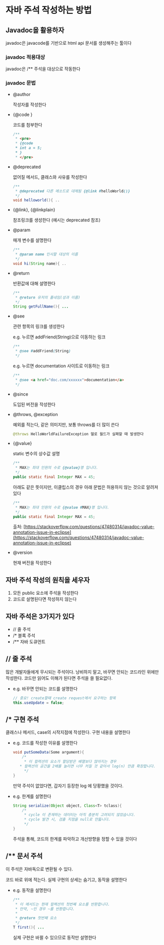 # 자바 주석 작성하는 방법

## Javadoc을 활용하자

javadoc은 javacode를 기반으로 html api 문서를 생성해주는 툴이다

### javadoc 적용대상

javadoc은 /** 주석을 대상으로 작동한다

### javadoc 문법

- @author

    작성자를 작성한다

- {@code }

    코드를 첨부한다

    ```java
    /**
     * <pre>
     * {@code
     * int a = 5;
     * }
     * </pre>
    ```

- @deprecated

    없어질 메서드, 클래스와 사유를 작성한다

    ```java
    /**
     * @deprecated 다른 메소드로 대체됨 {@link #helloWorld()}
     */
    void helloworld(){ ..
    ```

- {@link}, {@linkplain}

    참조링크를 생성한다 (예시는 deprecated 참조)

- @param

    매개 변수를 설명한다

    ```java
    /**
     * @param name 인사할 대상의 이름
     */
    void hi(String name){ ..
    ```

- @return

    반환값에 대해 설명한다

    ```java
    /**
     * @return 유저의 풀네임(성과 이름)
     */
    String getFullName(){ ...
    ```

- @see

    관련 항목의 링크를 생성한다

    e.g. 누르면 addFriend(String)으로 이동하는 링크

    ```java
    /**
     * @see #addFriend(String)
     */
    ```

    e.g. 누르면 documentation 사이트로 이동하는 링크

    ```java
    /**
     * @see <a href="doc.com/xxxxxx">documentation</a>
     */
    ```

- @since

    도입된 버전을 작성한다 

- @throws, @exception

    예외를 적는다, 같은 의미지만, 보통 throws를 더 많이 쓴다

    ```java
    @throws HelloWorldFailureException 헬로 월드가 실패할 때 발생한다
    ```

- {@value}

    static 변수의 상수값 설명

    ```java
    /**
     * MAX는 최대 인원의 수로 {@value}명 입니다.
     */
    public static final Integer MAX = 45;
    ```

    아래도 같은 뜻이지만, 이클립스의 경우 아래 문법은 허용하지 않는 것으로 알려져있다

    ```java
    /**
     * MAX는 최대 인원의 수로 {@value #MAX}명 입니다.
     */
    public static final Integer MAX = 45;
    ```

    출처: [https://stackoverflow.com/questions/47480314/javadoc-value-annotation-issue-in-eclipse](https://stackoverflow.com/questions/47480314/javadoc-value-annotation-issue-in-eclipse)

- @version

    현재 버전을 작성한다

## 자바 주석 작성의 원칙을 세우자

1. 모든 public 요소에 주석을 작성한다
2. 코드로 설명된다면 작성하지 않는다

## 자바 주석은 3가지가 있다

- //  줄 주석
- /*  블록 주석
- /** 자바 도큐먼트

## //  줄 주석

많은 개발자들에게 무시되는 주석이다. 낭비하지 말고, 바꾸면 안되는 코드라인 위에만 작성한다. 코드만 읽어도 이해가 된다면 주석을 쓸 필요없다.

- e.g. 바꾸면 안되는 코드를 설명한다

    ```java
    // 중요! create할때 create request에서 요구하는 항목
    this.useUpdate = false;
    ```

## /*  구현 주석

클래스나 메서드, case의 시작지점에 작성한다. 구현 내용을 설명한다

- e.g. 코드를 작성한 이유를 설명한다

    ```java
    void putSomeData(Some argument){
    	/* 
    	 * 이 컬력션의 요소가 할당받은 배열보다 많아지는 경우
       * 컬렉션의 공간을 2배를 늘리면 너무 커질 것 같아서 log(n) 만큼 확장합니다. 
    	 */
    }
    ```

    만약 주석이 없었다면, 갑자기 등장한 log 에 당황했을 것이다.

- e.g. 한계를 설명한다

    ```java
    String serialize(Object object, Class<T> tclass){
    	/*
    	 * cycle 이 존재하는 데이터는 아직 충분히 고려되지 않았습니다.
    	 * cycle 발견 시, 검출 지점을 null로 만듧니다.
    	 */
    }
    ```

    주석을 통해, 코드의 한계를 파악하고 개선방향을 정할 수 있을 것이다

## /** 문서 주석

이 주석은 자바독으로 변환될 수 있다.

코드 바로 위에  적는다. 실제 구현의 상세는 숨기고, 동작을 설명한다

- e.g. 동작을 설명한다

    ```java
    /**
     * 이 메서드는 현재 컬렉션의 첫번째 요소를 반환합니다. 
     * 만약, ~인 경우 ~를 반환합니다.
     *
     * @return 첫번째 요소
     */
    T first(){ ...
    ```

    실제 구현은 바뀔 수 있으므로 동작만 설명한다